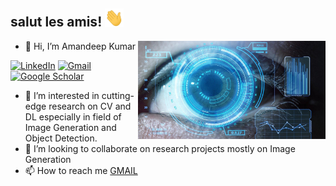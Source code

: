 <h2> salut les amis! <img src="https://raw.githubusercontent.com/ABSphreak/ABSphreak/master/gifs/Hi.gif" width="30px"></h2><img  align='right' src="https://github.com/VIROBO-15/VIROBO-15/blob/dfb8fee2d60bc4db6aa1e43fb6336d76afe7590e/image.jpeg" width="300">

- 👋 Hi, I’m Amandeep Kumar

[![LinkedIn](https://img.shields.io/badge/LinkedIn-blue?style=for-the-badge&logo=Linkedin&logoColor=white)](https://www.linkedin.com/in/amandeep-kumar-24702a182/)
[![Gmail](https://img.shields.io/badge/Gmail-red?style=for-the-badge&logo=gmail&logoColor=white)](mailto:kumar.amandeep015@gmail.com)
[![Google Scholar](https://img.shields.io/badge/Google%20Scholar-4285F4?style=for-the-badge&logo=google-scholar&logoColor=white)](https://scholar.google.com/citations?authuser=1&user=krsVsAkAAAAJ)

- 👀 I’m interested in cutting-edge research on CV and DL especially in field of Image Generation and Object Detection.
- 💞️ I’m looking to collaborate on research projects mostly on Image Generation
- 📫 How to reach me [GMAIL](kumar.amandeep015@gmail.com) 

<!---
VIROBO-15/VIROBO-15 is a ✨ special ✨ repository because its `README.md` (this file) appears on your GitHub profile.
You can click the Preview link to take a look at your changes.
--->

